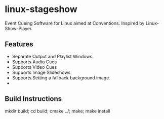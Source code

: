 # linux-stageshow
Event Cueing Software for Linux aimed at Conventions. Inspired by Linux-Show-Player.

## Features
- Separate Output and Playlist Windows.
- Supports Audio Cues
- Supports Video Cues
- Supports Image Slideshows
- Supports Setting a fallback background image.
- 
## Build Instructions
mkdir build; cd build; cmake ../; make; make install
